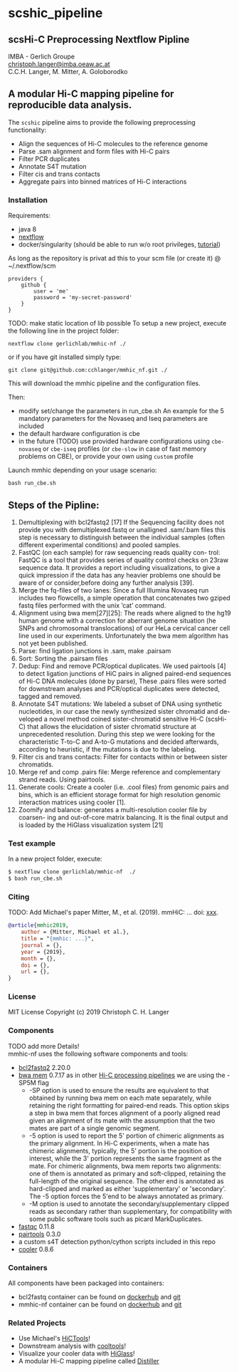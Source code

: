 # scshic_pipeline
## scsHi-C Preprocessing Nextflow Pipline
IMBA - Gerlich Groupe <br>
christoph.langer@imba.oeaw.ac.at <br>
C.C.H. Langer, M. Mitter, A. Goloborodko

## A modular Hi-C mapping pipeline for reproducible data analysis.

The `scshic` pipeline aims to provide the following preprocessing functionality:

- Align the sequences of Hi-C molecules to the reference genome
- Parse .sam alignment and form files with Hi-C pairs
- Filter PCR duplicates
- Annotate S4T mutation
- Filter cis and trans contacts
- Aggregate pairs into binned matrices of Hi-C interactions

### Installation

Requirements:

- java 8
- [nextflow](https://www.nextflow.io/)
- docker/singularity (should be able to run w/o root privileges, 
[tutorial](https://www.digitalocean.com/community/tutorials/how-to-install-and-use-docker-on-ubuntu-16-04))

As long as the repository is privat ad this to your scm file (or create it) @ ~/.nextflow/scm
```
providers {
    github {
        user = 'me'
        password = 'my-secret-password'
    }
}
```
TODO: make static location of lib possible
To setup a new project, execute the following line in the project folder:

```
nextflow clone gerlichlab/mmhic-nf ./
```

or if you have git installed simply type:

```
git clone git@github.com:cchlanger/mmhic_nf.git ./
```

This will download the mmhic pipeline and the configuration files.

Then:

- modify set/change the parameters in run_cbe.sh
    An example for the 5 mandatory parameters for the Novaseq and Iseq parameters are included
- the default hardware configuration is cbe
- in the future (TODO) use provided hardware configurations using `cbe-novaseq` or `cbe-iseq` profiles (or `cbe-slow` in case of fast memory problems on CBE), or provide your own using `custom` profile

Launch mmhic depending on your usage scenario:

```
bash run_cbe.sh
```

## Steps of the Pipline:
1. Demultiplexing with bcl2fastq2 [17] 
If the Sequencing facility does
not provide you with demultiplexed.fastq or unalligned .sam/.bam files
this step is necessary to distinguish between the individual samples (often
different experimental conditions) and pooled samples.
2. FastQC (on each sample) for raw sequencing reads quality con-
trol: FastQC is a tool that provides series of quality control checks on
23raw sequence data. It provides a report including visualizations, to give a
quick impression if the data has any heavier problems one should be aware
of or consider,before doing any further analysis [39].
3. Merge the fq-files of two lanes: Since a full Illumina Novaseq run
includes two flowcells, a simple operation that concatenates two gziped
fastq files performed with the unix ’cat’ command.
4. Alignment using bwa mem[27][25]: The reads where aligned to the
hg19 human genome with a correction for aberrant genome situation (he
SNPs and chromosomal translocations) of our HeLa cervical cancer cell
line used in our experiments. Unfortunately the bwa mem algorithm has
not yet been published.
5. Parse: find ligation junctions in .sam, make .pairsam
6. Sort: Sorting the .pairsam files
7. Dedup: Find and remove PCR/optical duplicates. We used pairtools [4]
to detect ligation junctions of HiC pairs in aligned paired-end sequences
of Hi-C DNA molecules (done by parse), These .pairs files were sorted for
downstream analyses and PCR/optical duplicates were detected, tagged
and removed.
8. Annotate S4T mutations: We labeled a subset of DNA using synthetic
nucleotides, in our case the newly synthesized sister chromatid and de-
veloped a novel method coined sister-chromatid sensitive Hi-C (scsHi-C)
that allows the elucidation of sister chromatid structure at unprecedented
resolution. During this step we were looking for the characteristic T-to-C
and A-to-G mutations and decided afterwards, according to heuristic, if
the mutations is due to the labeling.
9. Filter cis and trans contacts: Filter for contacts within or between
sister chromatids.
10. Merge ref and comp .pairs file: Merge reference and complementary
strand reads. Using pairtools.
11. Generate cools: Create a cooler (i.e. .cool files) from genomic pairs
and bins, which is an efficient storage format for high resolution genomic
interaction matrices using cooler [1].
12. Zoomify and balance: generates a multi-resolution cooler file by coarsen-
ing and out-of-core matrix balancing. It is the final output and is loaded
by the HiGlass visualization system [21]

### Test example

In a new project folder, execute:

```bash
$ nextflow clone gerlichlab/mmhic-nf  ./
$ bash run_cbe.sh 
```
### Citing
TODO: Add Michael's paper
Mitter, M., et al. (2019). mmHiC: ... doi: [xxx](xxx).

```bibtex
@article{mmhic2019,
    author = {Mitter, Michael et al.},
    title = "{mmhic: ...}",
    journal = {},
    year = {2019},
    month = {},
    doi = {},
    url = {},
}
```

### License

MIT License
Copyright (c) 2019 Christoph C. H. Langer

### Components
TODO add more Details! <br>
mmhic-nf uses the following software components and tools:
- [bcl2fastq2](https://support.illumina.com/sequencing/sequencing_software/bcl2fastq-conversion-software.html) 2.20.0 
- [bwa mem](http://bio-bwa.sourceforge.net/) 0.7.17 as in other [Hi-C processing pipelines](https://data.4dnucleome.org/help/analysis-and-visualization/hi_c-processing-pipelin) we are using the -SP5M flag
    - -SP option is used to ensure the results are equivalent to that obtained by running bwa mem on each mate separately,
while retaining the right formatting for paired-end reads. This option skips a step in bwa mem that forces 
alignment of a poorly aligned read given an alignment of its mate with the assumption 
that the two mates are part of a single genomic segment.
    - -5 option is used to report the 5' portion of chimeric alignments as the primary alignment. 
In Hi-C experiments, when a mate has chimeric alignments, typically, the 5' portion is the position of interest,
while the 3' portion represents the same fragment as the mate. 
For chimeric alignments, bwa mem reports two alignments:
one of them is annotated as primary and soft-clipped, retaining the full-length of the original sequence. 
The other end is annotated as hard-clipped and marked as either 'supplementary' or 'secondary'. The -5 option forces the 5'end to be always annotated as primary.
    - -M option is used to annotate the secondary/supplementary clipped reads as secondary rather than supplementary, 
for compatibility with some public software tools such as picard MarkDuplicates.
- [fastqc](https://www.bioinformatics.babraham.ac.uk/projects/fastqc/) 0.11.8
- [pairtools](https://github.com/mirnylab/pairtools) 0.3.0
- a custom s4T detection python/cython scripts included in this repo
- [cooler](https://github.com/mirnylab/cooler) 0.8.6

### Containers
All components have been packaged into containers:
- bcl2fastq container can be found on [dockerhub](https://hub.docker.com/r/gerlichlab/bcl2fastq) and [git](https://github.com/cchlanger/bcl2fastq_container)
- mmhic-nf container can be found on [dockerhub](https://hub.docker.com/r/gerlichlab/mmhic) and [git](https://github.com/cchlanger/mmHiC)

### Related Projects
- Use Michael's [HiCTools](https://github.com/gerlichlab/NGS)!
- Downstream analysis with [cooltools](https://github.com/mirnylab/cooltools)!
- Visualize your cooler data with [HiGlass](http://higlass.io)!
- A modular Hi-C mapping pipeline called [Distiller](https://github.com/mirnylab/distiller-nf)
